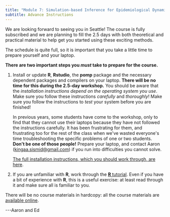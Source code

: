 ```yaml
---
title: "Module 7: Simulation-based Inference for Epidemiological Dynamics"
subtitle: Advance Instructions
---
```


We are looking forward to seeing you in Seattle!
The course is fully subscribed and we are planning to fill the 2.5 days with both theoretical and practical material to help get you started using these exciting methods.

The schedule is quite full, so it is important that you take a little time to prepare yourself and your laptop.

**There are two important steps you *must* take to prepare for the course.**

1. Install or update **R**, **Rstudio**, the **pomp** package and the necessary dependent packages and compilers on your laptop.
   **There will be no time for this during the 2.5-day workshop.**
   You should be aware that the *installation instructions depend on the operating system you use*.
   Make sure you follow these instructions *carefully* and *thoroughly*!
   Make sure you follow the instructions to *test* your system before you are finished!

	In previous years, some students have come to the workshop, only to find that they cannot use their laptops because they have not followed the instructions carefully.
	It has been frustrating for them, and frustrating too for the rest of the class when we've wasted everyone's time troubleshooting the specific problems of one or two students.
	**Don't be one of those people!**
	Prepare your laptop, and contact Aaron (kingaa.sismid@gmail.com) if you run into difficulties you cannot solve.

	[The full installation instructions, which you should work through, are here](https://kingaa.github.io/sbied/prep/preparation.html).

2. If you are unfamiliar with **R**, work through the [**R** tutorial](https://kingaa.github.io/R_Tutorial/).
   Even if you have a bit of experience with **R**, this is a useful exercise: at least read through it and make sure all is familiar to you.

There will be no course materials in hardcopy: all the course materials are [available online](https://kingaa.github.io/sbied/).

---Aaron and Ed
